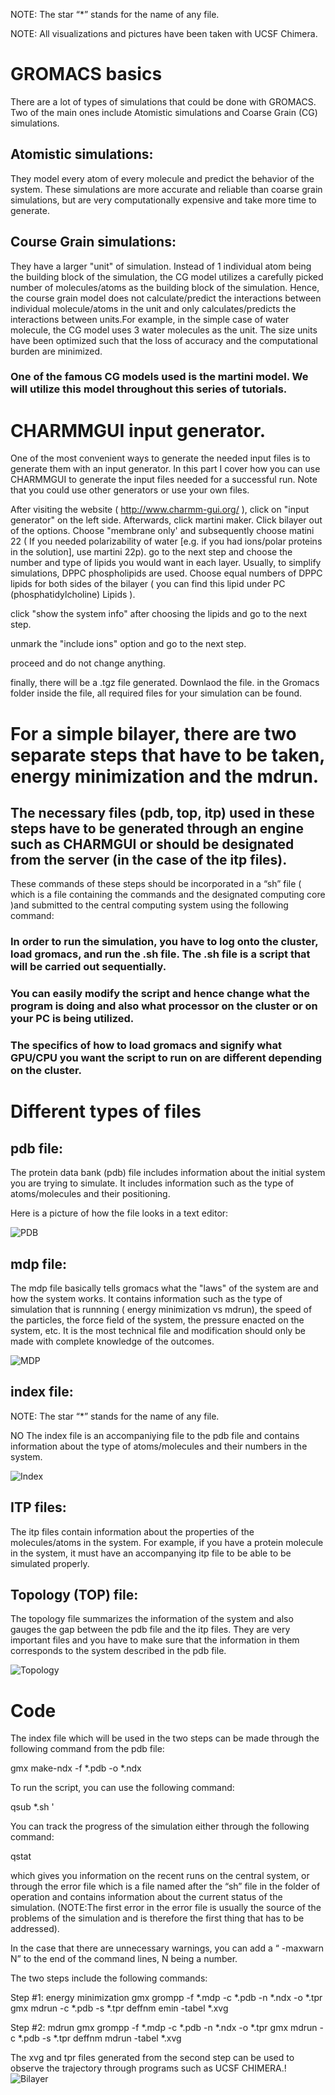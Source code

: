 NOTE:  The star “*” stands for the name of any file.

NOTE: All visualizations and pictures have been taken with UCSF Chimera.


# GROMACS basics


There are a lot of types of simulations that could be done with GROMACS. Two of the main ones include Atomistic simulations and Coarse Grain (CG) simulations.
## Atomistic simulations: 
They model every atom of every molecule and predict the behavior of the system. These simulations are more accurate and reliable than coarse grain simulations, but are very computationally expensive and take more time to generate.
## Course Grain simulations:
They have a larger "unit" of simulation. Instead of 1 individual atom being the building block of the simulation, the CG model utilizes a carefully picked number of molecules/atoms as the building block of the simulation.
Hence, the course grain model does not calculate/predict the interactions between individual molecule/atoms in the unit and only calculates/predicts  the interactions between units.For example, in the simple case of water molecule, the CG model uses 3 water molecules as the unit. The size units have been optimized such that the loss of accuracy and the computational burden are minimized.
### One of the famous CG models used is the martini model. We will utilize this model throughout this series of tutorials.


# CHARMMGUI input generator.

One of the most convenient ways to generate the needed input files is to generate them with an input generator. In this part I cover how you can use CHARMMGUI to generate the input files needed for a successful run. Note that you could use other generators or use your own files.

After visiting the website ( http://www.charmm-gui.org/ ), click on "input generator" on the left side. Afterwards, click martini maker. Click bilayer out of the options. Choose "membrane only' and subsequently choose matini 22 ( If you needed polarizability of water [e.g. if you had ions/polar proteins in the solution], use martini 22p).
go to the next step and choose the number and type of lipids you would want in each layer. Usually, to simplify simulations, DPPC phospholipids are used. Choose equal numbers of DPPC lipids for both sides of the bilayer ( you can find this lipid under  PC (phosphatidylcholine) Lipids ).

click "show the system info" after choosing the lipids and go to the next step.

unmark the "include ions" option and go to the next step.

proceed and do not change anything.

finally, there will be a .tgz file generated. Downlaod the file.
in the Gromacs folder inside  the file, all required files for your simulation can be found.

 
# For a simple bilayer, there are two separate steps that have to be taken, energy minimization and the mdrun. 
## The necessary files (pdb, top, itp) used in these steps have to be generated through an engine such as CHARMGUI or should be designated from the server (in the case of the itp files). 

These commands of these steps should be incorporated in a “sh” file ( which is a file containing the commands and the designated computing core )and submitted to the central computing system using the following command:


### In order to run the simulation, you have to log onto the cluster, load gromacs, and run the .sh file. The .sh file is a script that will be carried out sequentially.
### You can easily modify the script and hence change what the program is doing and also what processor on the cluster or on your PC is being utilized.
### The specifics of how to load gromacs and signify what GPU/CPU you want the script to run on are different depending on the cluster.


# Different types of files

## pdb file:

The protein data bank (pdb) file includes information about the initial system you are trying to simulate. It includes information such as the type of atoms/molecules and their positioning.

Here is a picture of how the file looks in a text editor:


![PDB](https://github.com/vanegasj/MDTutorials/blob/master/guz_images/pdb.png)




## mdp file:

The mdp file basically tells gromacs what the "laws" of the system are and how the system works. It contains information such as the type of simulation that is runnning ( energy minimization vs mdrun), the speed of the particles, the force field of the system, the pressure enacted on the system, etc. It is the most technical file and modification should only be made with complete knowledge of the outcomes.


![MDP](https://github.com/vanegasj/MDTutorials/blob/master/guz_images/mdb.pngg)


## index file:
NOTE: The star “*” stands for the name of any file.

NO
The index file is an accompaniying file to the pdb file and contains information about the type of atoms/molecules and their numbers in the system.

![Index](https://github.com/vanegasj/MDTutorials/blob/master/guz_images/index.png)

## ITP files:


The itp files contain information about the properties of the molecules/atoms in the system. For example, if you have a protein molecule in the system, it must have an accompanying itp file to be able to be simulated properly.



## Topology (TOP) file:

The topology file summarizes the information of the system and also gauges the gap between the pdb file and the itp files. They are very important files and you have to make sure that the information in them corresponds to the system described in the pdb file.

![Topology ](https://github.com/vanegasj/MDTutorials/blob/master/guz_images/top.png)

# Code 


The index file which will be used in the two steps can be made through the following command from the pdb file:

gmx make-ndx -f *.pdb -o *.ndx


To run the script, you can use the following command:

qsub *.sh '

You can track the progress of the simulation either through the following command: 

qstat

which gives you information on the recent runs on the central system, or through the error file which is a file named after the “sh” file in the folder of operation and contains information about the current status of the simulation. (NOTE:The first error in the error file is usually the source of the problems of the simulation and is therefore the first thing that has to be addressed). 


In the case that there are unnecessary warnings, you can add a “ -maxwarn N” to the end of the command lines, N being a number.




The two steps include the following commands:



Step #1: energy minimization
gmx grompp -f *.mdp -c *.pdb -n *.ndx -o *.tpr
gmx mdrun -c *.pdb -s *.tpr   deffnm emin   -tabel *.xvg



Step #2: mdrun 
gmx grompp -f *.mdp -c *.pdb -n *.ndx -o *.tpr
gmx mdrun -c *.pdb -s *.tpr   deffnm mdrun -tabel *.xvg




The xvg and tpr files generated from the second step can be used to observe the trajectory through programs such as UCSF CHIMERA.!
![Bilayer](MDTutorials/Normal_Bilayer/bilayer.png)
